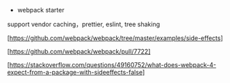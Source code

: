 - webpack starter

support vendor caching，prettier, eslint, tree shaking

[https://github.com/webpack/webpack/tree/master/examples/side-effects]

[https://github.com/webpack/webpack/pull/7722]

[https://stackoverflow.com/questions/49160752/what-does-webpack-4-expect-from-a-package-with-sideeffects-false]
